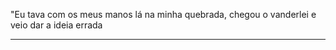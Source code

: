  "Eu tava com os meus manos lá na minha quebrada, chegou o vanderlei e veio dar a ideia errada

---
